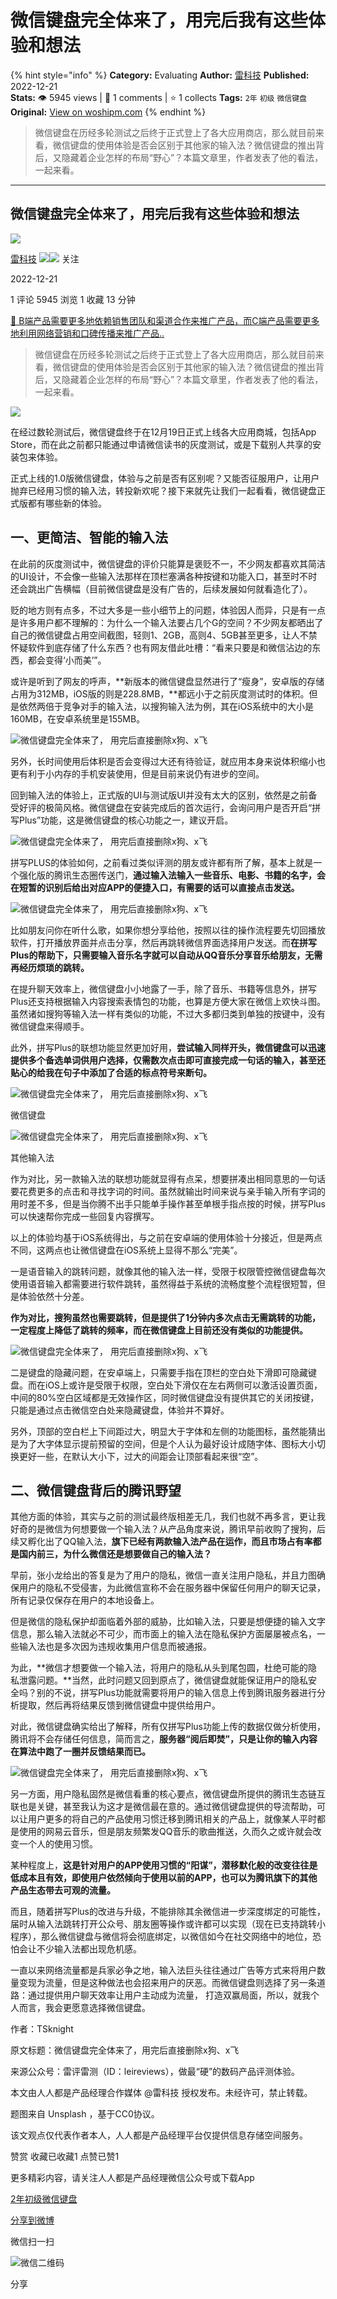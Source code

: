 # 微信键盘完全体来了，用完后我有这些体验和想法
{% hint style="info" %}
**Category:** Evaluating
**Author:** [雷科技](https://www.woshipm.com/u/1285616)
**Published:** 2022-12-21  
**Stats:** 👁️ 5945 views | 💬 1 comments | ⭐ 1 collects
**Tags:** `2年` `初级` `微信键盘`
**Original:** [View on woshipm.com](https://www.woshipm.com/evaluating/5711771.html)
{% endhint %}
> 微信键盘在历经多轮测试之后终于正式登上了各大应用商店，那么就目前来看，微信键盘的使用体验是否会区别于其他家的输入法？微信键盘的推出背后，又隐藏着企业怎样的布局“野心”？本篇文章里，作者发表了他的看法，一起来看。

---

## 微信键盘完全体来了，用完后我有这些体验和想法

[![](https://image.woshipm.com/wp-files/2021/06/bMQOxIBsau0RirLCKlrG.jpg!/both/72x72)](https://www.woshipm.com/u/1285616)

[雷科技](https://www.woshipm.com/u/1285616) ![](https://static.woshipm.com/tag/1122_1@2x.png)![](https://static.woshipm.com/tag/2105_1@2x.png) 关注

2022-12-21

1 评论 5945 浏览 1 收藏 13 分钟

[🔗 B端产品需要更多地依赖销售团队和渠道合作来推广产品，而C端产品需要更多地利用网络营销和口碑传播来推广产品..](https://ke.qidianla.com/courses/bcpm)

> 微信键盘在历经多轮测试之后终于正式登上了各大应用商店，那么就目前来看，微信键盘的使用体验是否会区别于其他家的输入法？微信键盘的推出背后，又隐藏着企业怎样的布局“野心”？本篇文章里，作者发表了他的看法，一起来看。

![](https://image.woshipm.com/wp-files/2022/12/dsbKNZbtGK5LJsX19dKc.jpg)

在经过数轮测试后，微信键盘终于在12月19日正式上线各大应用商城，包括App Store，而在此之前都只能通过申请微信读书的灰度测试，或是下载别人共享的安装包来体验。

正式上线的1.0版微信键盘，体验与之前是否有区别呢？又能否征服用户，让用户抛弃已经用习惯的输入法，转投新欢呢？接下来就先让我们一起看看，微信键盘正式版都有哪些新的体验。

## 一、更简洁、智能的输入法

在此前的灰度测试中，微信键盘的评价只能算是褒贬不一，不少网友都喜欢其简洁的UI设计，不会像一些输入法那样在顶栏塞满各种按键和功能入口，甚至时不时还会跳出广告横幅（目前微信键盘是没有广告的，后续发展如何就看造化了）。

贬的地方则有点多，不过大多是一些小细节上的问题，体验因人而异，只是有一点是许多用户都不理解的：为什么一个输入法要占几个G的空间？不少网友都晒出了自己的微信键盘占用空间截图，轻则1、2GB，高则4、5GB甚至更多，让人不禁怀疑软件到底存储了什么东西？也有网友借此吐槽：“看来只要是和微信沾边的东西，都会变得‘小而美’”。

或许是听到了网友的呼声，**新版本的微信键盘显然进行了“瘦身”，安卓版的存储占用为312MB，iOS版的则是228.8MB，**都远小于之前灰度测试时的体积。但是依然两倍于竞争对手的输入法，以搜狗输入法为例，其在iOS系统中的大小是160MB，在安卓系统里是155MB。

![微信键盘完全体来了， 用完后直接删除x狗、x飞](https://image.woshipm.com/wp-files/2022/12/CHG22EWYD9jVzRvmD6Ys.png)

另外，长时间使用后体积是否会变得过大还有待验证，就应用本身来说体积缩小也更有利于小内存的手机安装使用，但是目前来说仍有进步的空间。

回到输入法的体验上，正式版的UI与测试版UI并没有太大的区别，依然是之前备受好评的极简风格。微信键盘在安装完成后的首次运行，会询问用户是否开启“拼写Plus”功能，这是微信键盘的核心功能之一，建议开启。

![微信键盘完全体来了， 用完后直接删除x狗、x飞](https://image.woshipm.com/wp-files/2022/12/69YNPnY0XN04RSZyzD7W.png)

拼写PLUS的体验如何，之前看过类似评测的朋友或许都有所了解，基本上就是一个强化版的腾讯生态圈传送门，**通过输入法输入一些音乐、电影、书籍的名字，会在短暂的识别后给出对应APP的便捷入口，有需要的话可以直接点击发送。**

![微信键盘完全体来了， 用完后直接删除x狗、x飞](https://image.woshipm.com/wp-files/2022/12/SvJjYP31uipmL68DBdnD.gif)

比如朋友问你在听什么歌，如果你想分享给他，按照以往的操作流程要先切回播放软件，打开播放界面并点击分享，然后再跳转微信界面选择用户发送。而**在拼写Plus的帮助下，只需要输入音乐名字就可以自动从QQ音乐分享音乐给朋友，无需再经历烦琐的跳转。**

在提升聊天效率上，微信键盘小小地露了一手，除了音乐、书籍等信息外，拼写Plus还支持根据输入内容搜索表情包的功能，也算是方便大家在微信上欢快斗图。虽然诸如搜狗等输入法一样有类似的功能，不过大多都归类到单独的按键中，没有微信键盘来得顺手。

此外，拼写Plus的联想功能显然更加好用，**尝试输入同样开头，微信键盘可以迅速提供多个备选单词供用户选择，仅需数次点击即可直接完成一句话的输入，甚至还贴心的给我在句子中添加了合适的标点符号来断句。**

![微信键盘完全体来了， 用完后直接删除x狗、x飞](https://image.woshipm.com/wp-files/2022/12/W3Rliah2nBZxNbWf3J0T.gif)

微信键盘

![微信键盘完全体来了， 用完后直接删除x狗、x飞](https://image.woshipm.com/wp-files/2022/12/tpOKC0lngaQdsRNKeIYx.gif)

其他输入法

作为对比，另一款输入法的联想功能就显得有点呆，想要拼凑出相同意思的一句话要花费更多的点击和寻找字词的时间。虽然就输出时间来说与亲手输入所有字词的用时差不多，但是当你腾不出手只能单手操作甚至单根手指点按的时候，拼写Plus可以快速帮你完成一些回复内容撰写。

以上的体验均基于iOS系统得出，与之前在安卓端的使用体验十分接近，但是两点不同，这两点也让微信键盘在iOS系统上显得不那么“完美”。

一是语音输入的跳转问题，就像其他的输入法一样，受限于权限管控微信键盘每次使用语音输入都需要进行软件跳转，虽然得益于系统的流畅度整个流程很短暂，但是体验依然十分差。

**作为对比，搜狗虽然也需要跳转，但是提供了1分钟内多次点击无需跳转的功能，一定程度上降低了跳转的频率，而在微信键盘上目前还没有类似的功能提供。**

![微信键盘完全体来了， 用完后直接删除x狗、x飞](https://image.woshipm.com/wp-files/2022/12/5J3SggXHojR6BzLxI9o6.jpeg)

二是键盘的隐藏问题，在安卓端上，只需要手指在顶栏的空白处下滑即可隐藏键盘。而在iOS上或许是受限于权限，空白处下滑仅在左右两侧可以激活设置页面，中间的80%空白区域都是无效操作区，同时微信键盘没有提供其它的关闭按键，只能是通过点击微信空白处来隐藏键盘，体验并不算好。

另外，顶部的空白栏上下间距过大，明显大于字体和左侧的功能图标，虽然能猜出是为了大字体显示提前预留的空间，但是个人认为最好设计成随字体、图标大小切换更好一些，在默认大小下，过大的间距会让顶部看起来很“空”。

## 二、微信键盘背后的腾讯野望

其他方面的体验，其实与之前的测试最终版相差无几，我们也就不再多言，更让我好奇的是微信为何想要做一个输入法？从产品角度来说，腾讯早前收购了搜狗，后续又孵化出了QQ输入法，**旗下已经有两款输入法产品在运作，而且市场占有率都是国内前三，为什么微信还是想要做自己的输入法？**

早前，张小龙给出的答复是为了用户的隐私，微信一直关注用户隐私，并且力图确保用户的隐私不受侵害，为此微信宣称不会在服务器中保留任何用户的聊天记录，所有记录仅保存在用户的本地设备上。

但是微信的隐私保护却面临着外部的威胁，比如输入法，只要是想便捷的输入文字信息，那么输入法就必不可少，而市面上的输入法在隐私保护方面屡屡被点名，一些输入法也是多次因为违规收集用户信息而被通报。

为此，**微信才想要做一个输入法，将用户的隐私从头到尾包圆，杜绝可能的隐私泄露问题。**当然，此时问题又回到原点了，微信键盘就能保证用户的隐私安全吗？别的不说，拼写Plus功能就需要将用户的输入信息上传到腾讯服务器进行分析提取，然后再将结果反馈到微信键盘中提供给用户。

对此，微信键盘确实给出了解释，所有仅拼写Plus功能上传的数据仅做分析使用，腾讯将不会存储任何信息，简而言之，**服务器“阅后即焚”，只是让你的输入内容在算法中跑了一圈并反馈结果而已。**

![微信键盘完全体来了， 用完后直接删除x狗、x飞](https://image.woshipm.com/wp-files/2022/12/ZduLGFoBm7kuSiHpCyDC.png)

另一方面，用户隐私固然是微信看重的核心要点，微信键盘所提供的腾讯生态链互联也是关键，甚至我认为这才是微信最在意的。通过微信键盘提供的导流帮助，可以让用户更多的将自己的产品使用习惯迁移到腾讯相关的产品上，就像某人平时都是使用的网易云音乐，但是朋友频繁发QQ音乐的歌曲推送，久而久之或许就会改变一个人的使用习惯。

某种程度上，**这是针对用户的APP使用习惯的“阳谋”，潜移默化般的改变往往是低成本且有效，即使用户依然倾向于使用以前的APP，也可以为腾讯旗下的其他产品生态带去可观的流量。**

而且，随着拼写Plus的改进与升级，不能排除其余微信进一步深度绑定的可能性，届时从输入法跳转打开公众号、朋友圈等操作或许都可以实现（现在已支持跳转小程序），那么微信键盘与微信将会彻底绑定，以微信如今在社交网络中的地位，恐怕会让不少输入法都出现危机感。

一直以来网络流量都是兵家必争之地，输入法巨头往往通过广告等方式来将用户数量变现为流量，但是这种做法也会招来用户的厌恶。而微信键盘则选择了另一条道路：通过提供用户聊天效率让用户主动成为流量， 打造双赢局面，所以，就我个人而言，我会更愿意选择微信键盘。

作者：TSknight

原文标题：微信键盘完全体来了，用完后直接删除x狗、x飞

来源公众号：雷评雷测（ID：leireviews），做最“硬”的数码产品评测体验。

本文由人人都是产品经理合作媒体 @雷科技 授权发布。未经许可，禁止转载。

题图来自 Unsplash ，基于CC0协议。

该文观点仅代表作者本人，人人都是产品经理平台仅提供信息存储空间服务。

赞赏 收藏已收藏1 点赞已赞1

更多精彩内容，请关注人人都是产品经理微信公众号或下载App

[2年](https://www.woshipm.com/tag/2%e5%b9%b4)[初级](https://www.woshipm.com/tag/%e5%88%9d%e7%ba%a7)[微信键盘](https://www.woshipm.com/tag/%e5%be%ae%e4%bf%a1%e9%94%ae%e7%9b%98)

[分享到微博](https://service.weibo.com/share/share.php?appkey=2775287854&title=微信键盘完全体来了，用完后我有这些体验和想法&url=https://www.woshipm.com/evaluating/5711771.html&pic=https://image.woshipm.com/wp-files/2022/12/dsbKNZbtGK5LJsX19dKc.jpg)

微信扫一扫

![微信二维码](https://api.pwmqr.com/qrcode/create/?url=https://www.woshipm.com/evaluating/5711771.html)

分享
